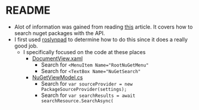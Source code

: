# README
+ Alot of information was gained from reading [this](https://daveaglick.com/posts/exploring-the-nuget-v3-libraries-part-2) article.  It covers how to search nuget packages with the API.
+ I first used [roslynpad](https://github.com/aelij/RoslynPad) to determine how to do this since it does a really good job.
    + I specifically focused on the code at these places
        + [DocumentView.xaml](https://github.com/aelij/RoslynPad/blob/master/src/RoslynPad/DocumentView.xaml)
            + Search for `<MenuItem Name="RootNuGetMenu"`
            + Search for `<TextBox Name="NuGetSearch"`
        + [NuGetViewModel.cs](https://github.com/aelij/RoslynPad/blob/master/src/RoslynPad.Common.UI/ViewModels/NuGetViewModel.cs)
            + Search for `var sourceProvider = new PackageSourceProvider(settings);`
            + Search for `var searchResults = await searchResource.SearchAsync(`

